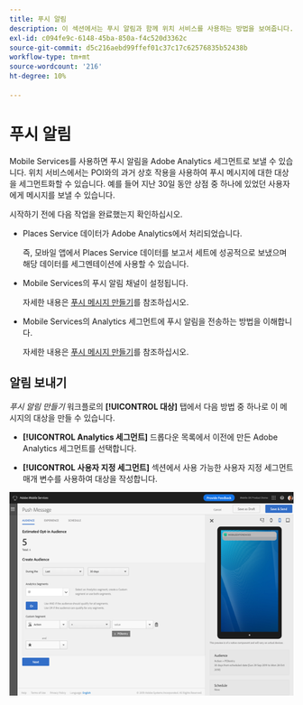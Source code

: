 ```yaml
---
title: 푸시 알림
description: 이 섹션에서는 푸시 알림과 함께 위치 서비스를 사용하는 방법을 보여줍니다.
exl-id: c094fe9c-6148-45ba-850a-f4c520d3362c
source-git-commit: d5c216aebd99ffef01c37c17c62576835b52438b
workflow-type: tm+mt
source-wordcount: '216'
ht-degree: 10%

---
```


# 푸시 알림

Mobile Services를 사용하면 푸시 알림을 Adobe Analytics 세그먼트로 보낼 수 있습니다. 위치 서비스에서는 POI와의 과거 상호 작용을 사용하여 푸시 메시지에 대한 대상을 세그먼트화할 수 있습니다. 예를 들어 지난 30일 동안 상점 중 하나에 있었던 사용자에게 메시지를 보낼 수 있습니다.

시작하기 전에 다음 작업을 완료했는지 확인하십시오.

* Places Service 데이터가 Adobe Analytics에서 처리되었습니다.

  즉, 모바일 앱에서 Places Service 데이터를 보고서 세트에 성공적으로 보냈으며 해당 데이터를 세그멘테이션에 사용할 수 있습니다.

* Mobile Services의 푸시 알림 채널이 설정됩니다.

  자세한 내용은 [푸시 메시지 만들기](https://experienceleague.adobe.com/docs/discontinued/using/mobile-services.htmlhtml?lang=ko)를 참조하십시오.

* Mobile Services의 Analytics 세그먼트에 푸시 알림을 전송하는 방법을 이해합니다.

  자세한 내용은 [푸시 메시지 만들기](https://experienceleague.adobe.com/docs/discontinued/using/mobile-services.htmlhtml?lang=ko)를 참조하십시오.

## 알림 보내기

*푸시 알림 만들기* 워크플로의 **[!UICONTROL 대상]** 탭에서 다음 방법 중 하나로 이 메시지의 대상을 만들 수 있습니다.

* **[!UICONTROL Analytics 세그먼트]** 드롭다운 목록에서 이전에 만든 Adobe Analytics 세그먼트를 선택합니다.

* **[!UICONTROL 사용자 지정 세그먼트]** 섹션에서 사용 가능한 사용자 지정 세그먼트 매개 변수를 사용하여 대상을 작성합니다.

![푸시 메시지 설정](/help/assets/push-set-up.png)
